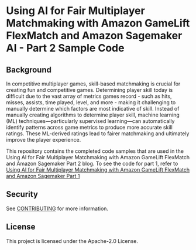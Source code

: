 # Using AI for Fair Multiplayer Matchmaking with Amazon GameLift FlexMatch and Amazon Sagemaker AI - Part 2 Sample Code

## Background

In competitive multiplayer games, skill-based matchmaking is crucial for creating fun and competitive games. Determining player skill today is difficult due to the vast array of metrics games record - such as hits, misses, assists, time played, level, and more - making it challenging to manually determine which factors are most indicative of skill. Instead of manually creating algorithms to determine player skill, machine learning (ML) techniques—particularly supervised learning—can automatically identify patterns across game metrics to produce more accurate skill ratings. These ML-derived ratings lead to fairer matchmaking and ultimately improve the player experience.

This repository contains the completed code samples that are used in the Using AI for Fair Multiplayer Matchmaking with Amazon GameLift FlexMatch and Amazon Sagemaker Part 2 blog. To see the code for part 1, refer to [Using AI for Fair Multiplayer Matchmaking with Amazon GameLift FlexMatch and Amazon Sagemaker Part 1](https://github.com/aws-samples/sample-ai-powered-multiplayer-matchmaking-sagemaker-and-gamelift-flexmatch)


## Security

See [CONTRIBUTING](CONTRIBUTING.md#security-issue-notifications) for more information.

## License

This project is licensed under the Apache-2.0 License.

